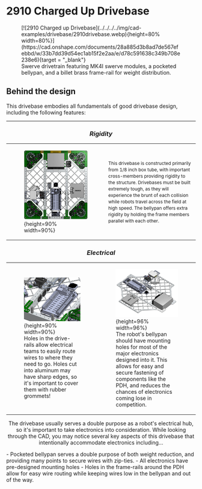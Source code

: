 <meta property="og:title" content="Drivebase CAD Example: 2910's 2023 Drivebase">
<meta property="og:type" content="website">
<meta property="og:url" content="https://www.frcdesign.org/cad-examples/drivebase/examples/2910/">
<meta property="og:image" content="https://www.frcdesign.org/img/cad-examples/drivebase/2910drivebase.webp">
<meta name="theme-color" content="#4CAE4F">
<meta name="twitter:card" content="summary_large_image">

<style>

td, th , table{
   border: none!important;
}

td{
  text-align: left !important;
  vertical-align: middle !important;
}

table tr:hover{
    background-color: transparent !important;
}

</style>


# 2910 Charged Up Drivebase

<figure markdown="span">
[![2910 Charged up Drivebase](../../../../img/cad-examples/drivebase/2910drivebase.webp){height=80% width=80%}](https://cad.onshape.com/documents/28a885d3b8ad7de567efebbd/w/33b7dd39d54ec1ab15f2e2aa/e/d78c591638c349b708e238e6){target = "_blank"}
<figcaption>Swerve drivetrain featuring MK4I swerve modules, a pocketed bellypan, and a billet brass frame-rail for weight distribution.</figcaption>
</figure>


## Behind the design
This drivebase embodies all fundamentals of good drivebase design, including the following features:

___



### <p style="text-align: center;">***Rigidity*** </p>

|||
|:-:|:-:|
|<figure>![2910 Top Down View](../../../img/cad-examples/drivebase/2910drivebase/2910topcropped.webp){height=90% width=90%}</figure>| <span style="font-size:0.75rem;">This drivebase is constructed primarily from 1/8 inch box tube, with important cross-members providing rigidity to the structure. Drivebases must be built extremely tough, as they will experience the brunt of each collision while robots travel across the field at high speed. The bellypan offers extra rigidity by holding the frame members parallel with each other.</span> |

### <p style="text-align: center;">***Electrical*** </p>

|||
|:-:|:-:|
|<figure>![2910 grommets](../../../img/cad-examples/drivebase/2910drivebase/2910grommets.webp){height=90% width=90%}<figcaption>Holes in the drive-rails allow electrical teams to easily route wires to where they need to go. Holes cut into aluminum may have sharp edges, so it's important to cover them with rubber grommets!</figcaption></figure>|<figure>![2910 bellypan electrical](../../../img/cad-examples/drivebase/2910drivebase/2910elec.webp){height=96% width=96%}<figcaption>The robot's bellypan should have mounting holes for most of the major electronics designed into it. This allows for easy and secure fastening of components like the PDH, and reduces the chances of electronics coming lose in competition.</figcaption></figure> |

<p style="text-align:center;">The drivebase usually serves a double purpose as a robot's electrical hub, so it's important to take electronics into consideration. While looking through the CAD, you may notice several key aspects of this drivebase that intentionally accommodate electronics including...</p>
- Pocketed bellypan serves a double purpose of both weight reduction, and providing many points to secure wires with zip-ties.
- All electronics have pre-designed mounting holes
- Holes in the frame-rails around the PDH allow for easy wire routing while keeping wires low in the bellypan and out of the way.







